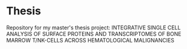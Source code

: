 # Thesis
Repository for my master's thesis project: INTEGRATIVE SINGLE CELL ANALYSIS OF SURFACE PROTEINS AND TRANSCRIPTOMES OF BONE MARROW T/NK-CELLS ACROSS HEMATOLOGICAL MALIGNANCIES
